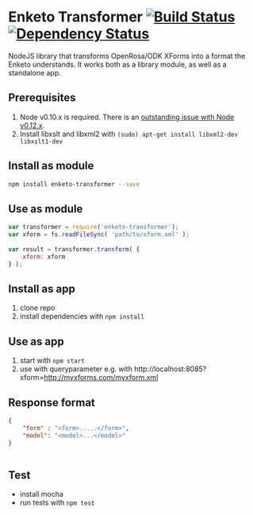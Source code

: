 Enketo Transformer [![Build Status](https://travis-ci.org/enketo/enketo-transformer.svg?branch=master)](https://travis-ci.org/enketo/enketo-transformer) [![Dependency Status](https://david-dm.org/enketo/enketo-transformer.svg)](https://david-dm.org/enketo/enketo-transformer)
=================

NodeJS library that transforms OpenRosa/ODK XForms into a format the Enketo understands. It works both as a library module, as well as a standalone app.

## Prerequisites

1. Node v0.10.x is required. There is an [outstanding issue with Node v0.12.x](https://github.com/bsuh/node_xslt/issues/24).
2. Install libxslt and libxml2 with `(sudo) apt-get install libxml2-dev libxslt1-dev`

## Install as module

```bash
npm install enketo-transformer --save
```

## Use as module

```js
var transformer = require('enketo-transformer');
var xform = fs.readFileSync( 'path/to/xform.xml' );
  
var result = transformer.transform( {
    xform: xform
} );
```

## Install as app
1. clone repo
2. install dependencies with `npm install`

## Use as app

1. start with `npm start`
2. use with queryparameter e.g. with http://localhost:8085?xform=http://myxforms.com/myxform.xml


## Response format

```json
{
	"form" : "<form>.....</form>",
	"model": "<model>...</model>"
}
	
```

## Test

* install mocha 
* run tests with `npm test`
